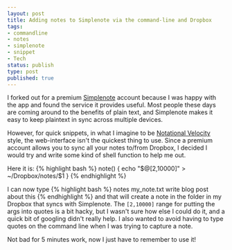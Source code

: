 ```yaml
---
layout: post
title: Adding notes to Simplenote via the command-line and Dropbox 
tags:
- commandline
- notes
- simplenote
- snippet
- Tech
status: publish
type: post
published: true
---
```


I forked out for a premium [Simplenote][1] account because I was happy with the app and found the service it provides useful. Most people these days are coming around to the benefits of plain text, and Simplenote makes it easy to keep plaintext in sync across multiple devices.

However, for quick snippets, in what I imagine to be [Notational Velocity][2] style, the web-interface isn't the quickest thing to use. Since a premium account allows you to sync all your notes to/from Dropbox, I decided I would try and write some kind of shell function to help me out.

Here it is:
{% highlight bash %}
    note() {
        echo "$@[2,10000]" > ~/Dropbox/notes/$1
    }
{% endhighlight %}
    
I can now type
{% highlight bash %}
    notes my_note.txt write blog post about this 
{% endhighlight %}
and that will create a note in the folder in my Dropbox that syncs with Simplenote. The `[2,10000]` range for putting the args into quotes is a bit hacky, but I wasn't sure how else I could do it, and a quick bit of googling didn't really help. I also wanted to avoid having to type quotes on the command line when I was trying to capture a note.</p> 
Not bad for 5 minutes work, now I just have to remember to use it!

 [1]: http://simplenoteapp.com/
 [2]: http://notational.net/
